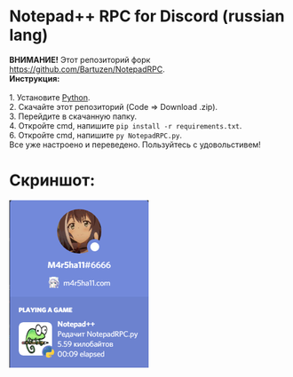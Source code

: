 # Notepad++ RPC for Discord (russian lang)
__ВНИМАНИЕ!__ Этот репозиторий форк https://github.com/Bartuzen/NotepadRPC.
<br><b>Инструкция:</b></br>
<br>1. Установите [Python](https://www.python.org/downloads).
<br>2. Скачайте этот репозиторий (Code => Download .zip).
<br>3. Перейдите в скачанную папку.
<br>4. Откройте cmd, напишите `pip install -r requirements.txt`.
<br>6. Откройте cmd, напишите `py NotepadRPC.py`.
<br>Все уже настроено и переведено. Пользуйтесь с удовольстивем!</br>
# Скриншот:
<img src="rpc.png">



